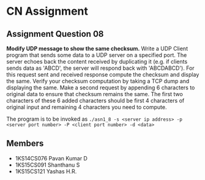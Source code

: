 # CN Assignment

## Assignment Question 08
**Modify UDP message to show the same checksum.**
Write a UDP Client program that sends some data to a UDP server on a specified port. The server echoes back the content received by duplicating it (e.g. if clients sends data as 'ABCD', the server will respond back with 'ABCDABCD'). For this  request sent and received response compute the checksum and display the same.  Verify your checksum computation by taking a TCP dump and displaying the same. Make a second request by appending 6 characters to original data to ensure that checksum remains the same. The first two characters of these 6 added characters should be first 4 characters of original input and remaining 4 characters you need to compute.

The program is to be invoked as
`./asn1_8 -s <server ip address> -p <server port number> -P <client port number> -d <data>`


## Members
- 1KS14CS076 Pavan Kumar D
- 1KS15CS091 Shanthanu S
- 1KS15CS121 Yashas H.R.
